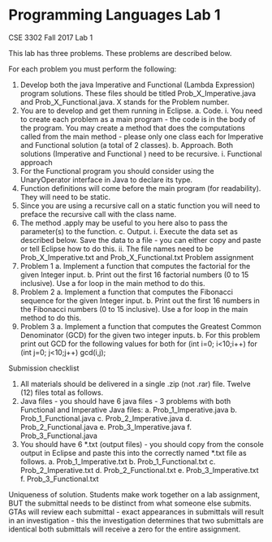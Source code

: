 # Programming Languages Lab 1
CSE 3302 Fall 2017
Lab 1

This lab has three problems. These problems are described below.

For each problem you must perform the following:

1.	Develop both the java Imperative and Functional (Lambda Expression) program solutions. These files should be titled Prob_X_Imperative.java and Prob_X_Functional.java. X stands for the Problem number.
2.	You are to develop and get them running in Eclipse.
a.	Code. 
i.	You need to create each problem as a main program - the code is in the body of the program. You may create a method that does the computations called from the main method - please only one class each for Imperative and Functional solution (a total of 2 classes).
b.	Approach. Both solutions (Imperative and Functional ) need to be recursive. 
i.	Functional approach
1.	For the Functional program you should consider using the UnaryOperator interface in Java to declare its type.
2.	Function definitions will come before the main program (for readability). They will need to be static. 
3.	Since you are using a recursive call on a static function you will need to preface the recursive call with the class name.
4.	The method .apply may be useful to you here also to pass the parameter(s) to the function.
c.	Output.
i.	Execute the data set as described below. Save the data to a file - you can either copy and paste or tell Eclipse how to do this.
ii.	The file names need to be Prob_X_Imperative.txt and Prob_X_Functional.txt
Problem assignment
1.	Problem 1
a.	Implement a function that computes the factorial for the given Integer input.
b.	Print out the first 16 factorial numbers (0 to 15 inclusive). Use a for loop in the main method to do this.
2.	Problem 2
a.	Implement a function that computes the Fibonacci sequence for the given Integer input. 
b.	Print out the first 16 numbers in the Fibonacci numbers (0 to 15 inclusive). Use a for loop in the main method to do this.
3.	Problem 3
a.	Implement a function that computes the Greatest Common Denominator (GCD) for the given two integer inputs.
b.	For this problem print out GCD for the following values for both
for (int i=0; i<10;i++)
	for (int j=0; j<10;j++)
		gcd(i,j);

Submission checklist

1.	All materials should be delivered in a single .zip (not .rar) file. Twelve (12) files total as follows.
2.	Java files - you should have 6 java files - 3 problems with both Functional and Imperative Java files:
a.	Prob_1_Imperative.java
b.	Prob_1_Functional.java 
c.	Prob_2_Imperative.java
d.	Prob_2_Functional.java
e.	Prob_3_Imperative.java
f.	Prob_3_Functional.java
3.	You should have 6 *.txt (output files) - you should copy from the console output in Eclipse and paste this into the correctly named *.txt file as follows.
a.	Prob_1_Imperative.txt
b.	Prob_1_Functional.txt
c.	Prob_2_Imperative.txt
d.	Prob_2_Functional.txt
e.	Prob_3_Imperative.txt
f.	Prob_3_Functional.txt

Uniqueness of solution. Students make work together on a lab assignment, BUT the submittal needs to be distinct from what someone else submits. GTAs will review each submittal - exact appearances in submittals will result in an investigation - this the investigation determines that two submittals are identical both submittals will receive a zero for the entire assignment.

